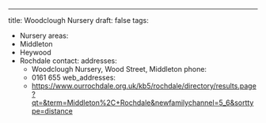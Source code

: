 ---
title: Woodclough Nursery
draft: false
tags:
- Nursery
areas:
- Middleton
- Heywood
- Rochdale
contact:
  addresses:
  - Woodclough Nursery, Wood Street, Middleton
  phone:
  - 0161 655
  web_addresses:
  - https://www.ourrochdale.org.uk/kb5/rochdale/directory/results.page?qt=&term=Middleton%2C+Rochdale&newfamilychannel=5_6&sorttype=distance
  